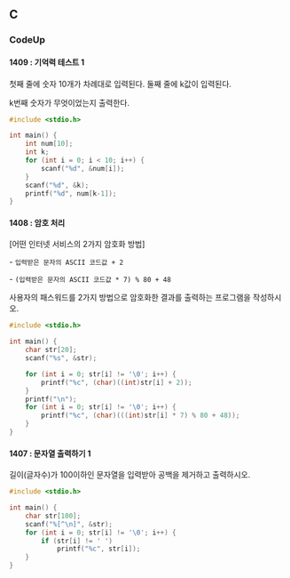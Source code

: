 ## C

### CodeUp

#### 1409 : 기억력 테스트 1

첫째 줄에 숫자 10개가 차례대로 입력된다. 둘째 줄에 k값이 입력된다. 

k번째 숫자가 무엇이었는지 출력한다.

``` c
#include <stdio.h>

int main() {
	int num[10];
	int k;
	for (int i = 0; i < 10; i++) {
		scanf("%d", &num[i]);
	}
	scanf("%d", &k);
	printf("%d", num[k-1]);
}
```

#### 1408 : 암호 처리

[어떤 인터넷 서비스의 2가지 암호화 방법]

\- `입력받은 문자의 ASCII 코드값 + 2`

\- `(입력받은 문자의 ASCII 코드값 * 7) % 80 + 48`

사용자의 패스워드를 2가지 방법으로 암호화한 결과를 출력하는 프로그램을 작성하시오.

``` c
#include <stdio.h>

int main() {
	char str[20];
	scanf("%s", &str);

	for (int i = 0; str[i] != '\0'; i++) {
		printf("%c", (char)((int)str[i] + 2));
	}
	printf("\n");
	for (int i = 0; str[i] != '\0'; i++) {
		printf("%c", (char)(((int)str[i] * 7) % 80 + 48));
	}
}
```

#### 1407 : 문자열 출력하기 1

길이(글자수)가 100이하인 문자열을 입력받아 공백을 제거하고 출력하시오.

``` c
#include <stdio.h>

int main() {
	char str[100];
	scanf("%[^\n]", &str);
	for (int i = 0; str[i] != '\0'; i++) {
		if (str[i] != ' ')
			printf("%c", str[i]);
	}
}
```

